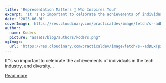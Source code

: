 ```yaml
---
title: 'Representation Matters 🌈 Who Inspires You?'
excerpt: 'It''s so important to celebrate the achievements of individuals in the tech industry, and diversity...'
date: '2023-06-01'
coverImage: 'https://res.cloudinary.com/practicaldev/image/fetch/s--adDLxTpz--/c_imagga_scale,f_auto,fl_progressive,h_420,q_auto,w_1000/https://dev-to-uploads.s3.amazonaws.com/uploads/articles/j88xurfvljvuuubc14tr.jpg'
author:
  name: Koders
  picture: "assets/blog/authors/koders.png"
ogImage:
  url: 'https://res.cloudinary.com/practicaldev/image/fetch/s--adDLxTpz--/c_imagga_scale,f_auto,fl_progressive,h_420,q_auto,w_1000/https://dev-to-uploads.s3.amazonaws.com/uploads/articles/j88xurfvljvuuubc14tr.jpg'
---
```


It''s so important to celebrate the achievements of individuals in the tech industry, and diversity...

[Read more](https://dev.to/devteam/representation-matters-who-inspires-you-1ip0)
